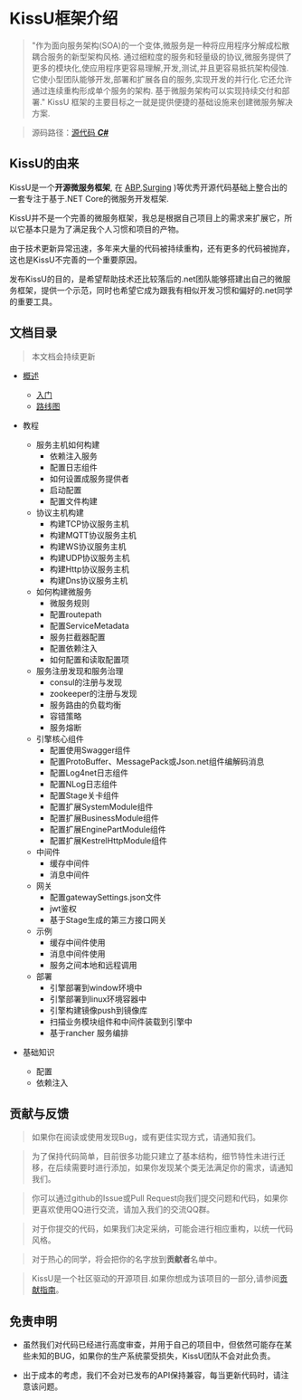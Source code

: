 # KissU框架介绍 

<blockquote>
"作为面向服务架构(SOA)的一个变体,微服务是一种将应用程序分解成松散耦合服务的新型架构风格. 通过细粒度的服务和轻量级的协议,微服务提供了更多的模块化,使应用程序更容易理解,开发,测试,并且更容易抵抗架构侵蚀. 它使小型团队能够开发,部署和扩展各自的服务,实现开发的并行化.它还允许通过连续重构形成单个服务的架构. 基于微服务架构可以实现持续交付和部署."
KissU 框架的主要目标之一就是提供便捷的基础设施来创建微服务解决方案.
</blockquote>

> 源码路径：[源代码 ***C#***](https://github.com/gongap/KissU)

## KissU的由来

KissU是一个**开源微服务框架**, 在 [ABP](https://github.com/aspnetboilerplate/aspnetboilerplate),[Surging](https://www.nopcommerce.com) )等优秀开源代码基础上整合出的一套专注于基于.NET Core的微服务开发框架.

KissU并不是一个完善的微服务框架，我总是根据自己项目上的需求来扩展它，所以它基本只是为了满足我个人习惯和项目的产物。

由于技术更新异常迅速，多年来大量的代码被持续重构，还有更多的代码被抛弃，这也是KissU不完善的一个重要原因。

发布KissU的目的，是希望帮助技术还比较落后的.net团队能够搭建出自己的微服务框架，提供一个示范，同时也希望它成为跟我有相似开发习惯和偏好的.net同学的重要工具。

## 文档目录

> 本文档会持续更新

- [概述](docs/zh-Hans/Index.md)
  - [入门](docs/zh-Hans/Getting-Started.md)
  - [路线图](docs/zh-Hans/Road-Map.md)
- 教程
  - 服务主机如何构建
    - 依赖注入服务
    - 配置日志组件
    - 如何设置成服务提供者
    - 启动配置
    - 配置文件构建
  - 协议主机构建
    - 构建TCP协议服务主机
    - 构建MQTT协议服务主机
    - 构建WS协议服务主机
    - 构建UDP协议服务主机
    - 构建Http协议服务主机
    - 构建Dns协议服务主机
  - 如何构建微服务
    - 微服务规则
    - 配置routepath
    - 配置ServiceMetadata
    - 服务拦截器配置
    - 配置依赖注入
    - 如何配置和读取配置项
  - 服务注册发现和服务治理
    - consul的注册与发现
    - zookeeper的注册与发现
    - 服务路由的负载均衡
    - 容错策略
    - 服务熔断
  - 引擎核心组件
    - 配置使用Swagger组件
    - 配置ProtoBuffer、MessagePack或Json.net组件编解码消息
    - 配置Log4net日志组件
    - 配置NLog日志组件
    - 配置Stage关卡组件
    - 配置扩展SystemModule组件
    - 配置扩展BusinessModule组件
    - 配置扩展EnginePartModule组件
    - 配置扩展KestrelHttpModule组件
  - 中间件
    - 缓存中间件
    - 消息中间件
  - 网关
    - 配置gatewaySettings.json文件
    - jwt鉴权
    - 基于Stage生成的第三方接口网关
  - 示例
    - 缓存中间件使用
    - 消息中间件使用
    - 服务之间本地和远程调用
  - 部署
    - 引擎部署到window环境中
    - 引擎部署到linux环境容器中
    - 引擎构建镜像push到镜像库
    - 扫描业务模块组件和中间件装载到引擎中
    - 基于rancher 服务编排

- 基础知识
  - 配置
  - 依赖注入

## 贡献与反馈

> 如果你在阅读或使用发现Bug，或有更佳实现方式，请通知我们。

> 为了保持代码简单，目前很多功能只建立了基本结构，细节特性未进行迁移，在后续需要时进行添加，如果你发现某个类无法满足你的需求，请通知我们。

> 你可以通过github的Issue或Pull Request向我们提交问题和代码，如果你更喜欢使用QQ进行交流，请加入我们的交流QQ群。

> 对于你提交的代码，如果我们决定采纳，可能会进行相应重构，以统一代码风格。

> 对于热心的同学，将会把你的名字放到**贡献者**名单中。

> KissU是一个社区驱动的开源项目.如果你想成为该项目的一部分,请参阅[贡献指南](docs/zh-Hans/Contribution/Index.md)。
    
## 免责申明

- 虽然我们对代码已经进行高度审查，并用于自己的项目中，但依然可能存在某些未知的BUG，如果你的生产系统蒙受损失，KissU团队不会对此负责。

- 出于成本的考虑，我们不会对已发布的API保持兼容，每当更新代码时，请注意该问题。
